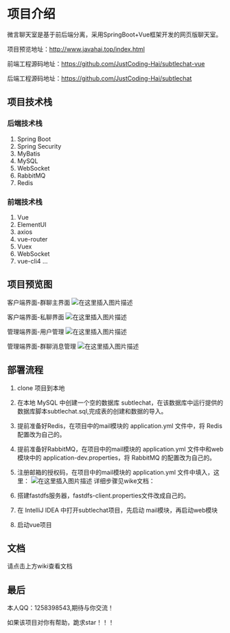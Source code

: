 # 项目介绍
微言聊天室是基于前后端分离，采用SpringBoot+Vue框架开发的网页版聊天室。

项目预览地址：http://www.javahai.top/index.html

前端工程源码地址：https://github.com/JustCoding-Hai/subtlechat-vue

后端工程源码地址：https://github.com/JustCoding-Hai/subtlechat

## 项目技术栈
### 后端技术栈
1. Spring Boot
2. Spring Security
3. MyBatis
4. MySQL
5. WebSocket
6. RabbitMQ
7. Redis

### 前端技术栈
1. Vue
2. ElementUI
3. axios
4. vue-router
5. Vuex
6. WebSocket
7. vue-cli4
...

## 项目预览图
客户端界面-群聊主界面
![在这里插入图片描述](https://img-blog.csdnimg.cn/20201108163850583.png)

客户端界面-私聊界面
![在这里插入图片描述](https://img-blog.csdnimg.cn/2020110816390059.png)

管理端界面-用户管理
![在这里插入图片描述](https://img-blog.csdnimg.cn/20201108163906854.png)

管理端界面-群聊消息管理
![在这里插入图片描述](https://img-blog.csdnimg.cn/20201108163912953.png)


## 部署流程
1. clone 项目到本地
2. 在本地 MySQL 中创建一个空的数据库 subtlechat，在该数据库中运行提供的数据库脚本subtlechat.sql,完成表的创建和数据的导入。
3. 提前准备好Redis，在项目中的mail模块的 application.yml 文件中，将 Redis 配置改为自己的。
4. 提前准备好RabbitMQ，在项目中的mail模块的 application.yml 文件中和web模块中的 application-dev.properties，将 RabbitMQ 的配置改为自己的。
5. 注册邮箱的授权码，在项目中的mail模块的 application.yml 文件中填入，这里：
![在这里插入图片描述](https://img-blog.csdnimg.cn/20201108165225396.png)
详细步骤见wike文档：

6. 搭建fastdfs服务器，fastdfs-client.properties文件改成自己的。
7. 在 IntelliJ IDEA 中打开subtlechat项目，先启动 mail模块，再启动web模块
8. 启动vue项目

## 文档
请点击上方wiki查看文档

## 最后
本人QQ：1258398543,期待与你交流！

如果该项目对你有帮助，跪求star！！！
